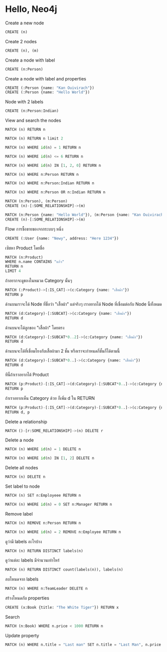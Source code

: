 # Hello, Neo4j

Create a new node

```python
CREATE (n)
```

Create 2 nodes

```python
CREATE (n), (m)
```

Create a node with label

```python
CREATE (n:Person)
```

Create a node with label and properties
```python
CREATE (:Person {name: "Kan Ouivirach"})
CREATE (:Person {name: "Hello World"})
```

Node with 2 labels

```python
CREATE (n:Person:Indian)
```

View and search the nodes

```python
MATCH (n) RETURN n
```

```python
MATCH (n) RETURN n limit 2
```

```python
MATCH (n) WHERE id(n) = 1 RETURN n
```

```python
MATCH (n) WHERE id(n) <= 6 RETURN n
```

```python
MATCH (n) WHERE id(n) IN [1, 2, 0] RETURN n
```

```python
MATCH (n) WHERE n:Person RETURN n
```

```python
MATCH (n) WHERE n:Person:Indian RETURN n
```

```python
MATCH (n) WHERE n:Person OR n:Indian RETURN n
```

```python
MATCH (n:Person), (m:Person)
CREATE (n)-[:SOME_RELATIONSHIP]->(m)
```

```python
MATCH (n:Person {name: "Hello World"}), (m:Person {name: "Kan Ouivirach"})
CREATE (n)-[:SOME_RELATIONSHIP]->(m)
```

Flow การซื้อขายของจากระบบๆ หนึ่ง

```python
CREATE (:User {name: "Newy", address: "Here 1234"})
```

เซิชหา Product โดยชื่อ

```python
MATCH (n:Product)
WHERE n.name CONTAINS "แก้ว"
RETURN n
LIMIT 4
```

ถ้าอยากจะดูของในหมวด Category นั้นๆ

```python
MATCH (:Product)->[:IS_CAT]->(c:Category {name: "เสื้อผ้า"})
RETURN p
```

ด้านบนเราจะได้ Node ที่ชื่อว่า "เสื้อผ้า" แต่จริงๆ เราอยากได้ Node ที่เชื่อมต่อกับ Node นี้ทั้งหมด

```python
MATCH (d:Category)-[:SUBCAT]->(c:Category {name: "เสื้อผ้า"})
RETURN d
```

ด้านบนจะได้ลูกของ "เสื้อผ้า" โดยตรง

```python
MATCH (d:Category)-[:SUBCAT*0..2]->(c:Category {name: "เสื้อผ้า"})
RETURN d
```

ด้านบนจะได้ที่เชื่อมโยงกับเสื้อผ้ามา 2 ชั้น หรือเราจะกำหนดกี่ชั้นก็ได้ตามนี้

```python
MATCH (d:Category)-[:SUBCAT*0..]->(c:Category {name: "เสื้อผ้า"})
RETURN d
```

ทีนี้ถ้าเราอยากได้ Product

```python
MATCH (p:Product)-[:IS_CAT]->(d:Category)-[:SUBCAT*0..]->(c:Category {name: "เสื้อผ้า"})
RETURN p
```

ถ้าเราอยากเห็น Category ด้วย ก็เพิ่ม d ใน RETURN

```python
MATCH (p:Product)-[:IS_CAT]->(d:Category)-[:SUBCAT*0..]->(c:Category {name: "เสื้อผ้า"})
RETURN d, p
```

Delete a relationship

```python
MATCH ()-[r:SOME_RELATIONSHIP]->(n) DELETE r
```

Delete a node

```python
MATCH (n) WHERE id(n) = 1 DELETE n
```

```python
MATCH (n) WHERE id(n) IN [1, 2] DELETE n
```

Delete all nodes

```python
MATCH (n) DELETE n
```

Set label to node

```python
MATCH (n) SET n:Employeee RETURN n
```

```python
MATCH (n) WHERE id(n) = 0 SET n:Manager RETURN n
```

Remove label

```python
MATCH (n) REMOVE n:Person RETURN n
```

```python
MATCH (n) WHERE id(n) = 2 REMOVE n:Employee RETURN n
```

ดูว่ามี labels อะไรบ้าง

```python
MATCH (n) RETURN DISTINCT labels(n)
```

ดูว่าแต่ละ labels มีจำนวนเท่าไหร่

```python
MATCH (n) RETURN DISTINCT count(labels(n)), labels(n)
```

ลบโหนดจาก labels

```python
MATCH (n) WHERE n:TeamLeader DELETE n
```

สร้างโหนดกับ properties

```python
CREATE (x:Book {title: "The White Tiger"}) RETURN x
```

Search

```python
MATCH (n:Book) WHERE n.price < 1000 RETURN n
```

Update property

```python
MATCH (n) WHERE n.title = "Last man" SET n.title = "Last Man", n.price = 99 RETURN n
```